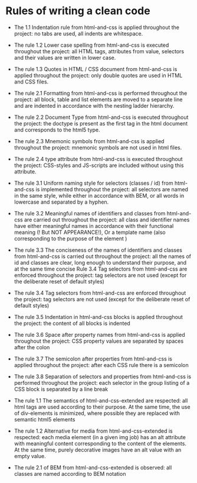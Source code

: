 # Rules of writing a clean code 

- The 1.1 Indentation rule from html-and-css is applied throughout the project: no tabs are used, all indents are whitespace.
- The rule 1.2 Lower case spelling from html-and-css is executed throughout the project: all HTML tags, attributes from value, selectors and their values are written in lower case.
- The rule 1.3 Quotes in HTML / CSS document from html-and-css is applied throughout the project: only double quotes are used in HTML and CSS files.
- The rule 2.1 Formatting from html-and-css is performed throughout the project: all block, table and list elements are moved to a separate line and are indented in accordance with the nesting ladder hierarchy.
- The rule 2.2 Document Type from html-and-css is executed throughout the project: the doctype is present as the first tag in the html document and corresponds to the html5 type.
- The rule 2.3 Mnemonic symbols from html-and-css is applied throughout the project: mnemonic symbols are not used in html files.
- The rule 2.4 type attribute from html-and-css is executed throughout the project: CSS-styles and JS-scripts are included without using this attribute.
- The rule 3.1 Uniform naming style for selectors (classes / id) from html-and-css is implemented throughout the project: all selectors are named in the 
same style, while either in accordance with BEM, or all words in lowercase and separated by a hyphen.
- The rule 3.2 Meaningful names of identifiers and classes from html-and-css are carried out throughout the project: all class and identifier names have either meaningful names in accordance with their functional meaning (! But NOT APPEARANCE!), Or a template name (also corresponding to the purpose of the element )

- The rule 3.3 The conciseness of the names of identifiers and classes from html-and-css is carried out throughout the project: all the names of id and classes are clear, long enough to understand their purpose, and at the same time concise
Rule 3.4 Tag selectors from html-and-css are enforced throughout the project: tag selectors are not used (except for the deliberate reset of default styles)
- The rule 3.4 Tag selectors from html-and-css are enforced throughout the project: tag selectors are not used (except for the deliberate reset of default styles)

- The rule 3.5 Indentation in html-and-css blocks is applied throughout the project: the content of all blocks is indented

- The rule 3.6 Space after property names from html-and-css is applied throughout the project: CSS property values are separated by spaces after the colon

- The rule 3.7 The semicolon after properties from html-and-css is applied throughout the project: after each CSS rule there is a semicolon

- The rule 3.8 Separation of selectors and properties from html-and-css is performed throughout the project: each selector in the group listing of a CSS block is separated by a line break

- The rule 1.1 The semantics of html-and-css-extended are respected: all html tags are used according to their purpose. At the same time, the use of div-elements is minimized, where possible they are replaced with semantic html5 elements

- The rule 1.2 Alternative for media from html-and-css-extended is respected: each media element (in a given img job) has an alt attribute with meaningful content corresponding to the content of the elements. At the same time, purely decorative images have an alt value with an empty value.

- The rule 2.1 of BEM from html-and-css-extended is observed: all classes are named according to BEM notation

